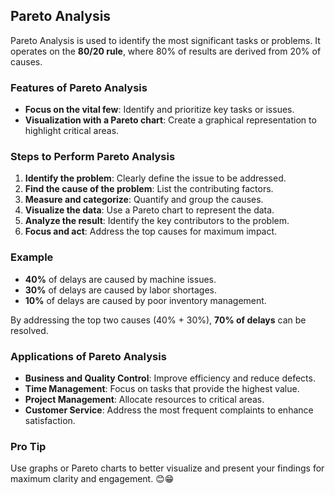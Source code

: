 ## Pareto Analysis

Pareto Analysis is used to identify the most significant tasks or problems. It operates on the **80/20 rule**, where 80% of results are derived from 20% of causes.

### Features of Pareto Analysis
- **Focus on the vital few**: Identify and prioritize key tasks or issues.
- **Visualization with a Pareto chart**: Create a graphical representation to highlight critical areas.

### Steps to Perform Pareto Analysis
1. **Identify the problem**: Clearly define the issue to be addressed.
2. **Find the cause of the problem**: List the contributing factors.
3. **Measure and categorize**: Quantify and group the causes.
4. **Visualize the data**: Use a Pareto chart to represent the data.
5. **Analyze the result**: Identify the key contributors to the problem.
6. **Focus and act**: Address the top causes for maximum impact.

### Example
- **40%** of delays are caused by machine issues.
- **30%** of delays are caused by labor shortages.
- **10%** of delays are caused by poor inventory management.

By addressing the top two causes (40% + 30%), **70% of delays** can be resolved.

### Applications of Pareto Analysis
- **Business and Quality Control**: Improve efficiency and reduce defects.
- **Time Management**: Focus on tasks that provide the highest value.
- **Project Management**: Allocate resources to critical areas.
- **Customer Service**: Address the most frequent complaints to enhance satisfaction.

### Pro Tip
Use graphs or Pareto charts to better visualize and present your findings for maximum clarity and engagement. 😊😁